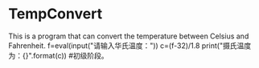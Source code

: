 # TempConvert
This is a program that can convert the temperature between Celsius and Fahrenheit.
f=eval(input("请输入华氏温度："))
c=(f-32)/1.8
print("摄氏温度为：{}".format(c))   #初级阶段。
